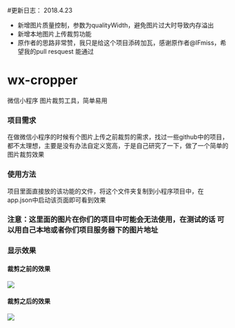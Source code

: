 #更新日志：
2018.4.23   
- 新增图片质量控制，参数为qualityWidth，避免图片过大时导致内存溢出
- 新增本地图片上传裁剪功能
- 原作者的思路非常赞，我只是给这个项目添砖加瓦，感谢原作者@IFmiss，希望我的pull resquest 能通过
# wx-cropper
微信小程序  图片裁剪工具，简单易用
### 项目需求
在做微信小程序的时候有个图片上传之前裁剪的需求，找过一些github中的项目，都不太理想，主要是没有办法自定义宽高，于是自己研究了一下，做了一个简单的图片裁剪效果

### 使用方法
项目里面直接放的该功能的文件，将这个文件夹复制到小程序项目中，在app.json中启动该页面即可看到效果


### 注意：这里面的图片在你们的项目中可能会无法使用，在测试的话 可以用自己本地或者你们项目服务器下的图片地址

### 显示效果
#### 裁剪之前的效果
![](https://github.com/IFmiss/wx-cropper/blob/master/2.jpg) 

#### 裁剪之后的效果
![](https://github.com/IFmiss/wx-cropper/blob/master/1.jpg) 

